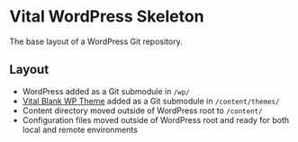 # Vital WordPress Skeleton

The base layout of a WordPress Git repository.

## Layout
* WordPress added as a Git submodule in `/wp/`
* [Vital Blank WP Theme](https://github.com/VitalDevTeam/vital-blank-wp-theme) added as a Git submodule in `/content/themes/`
* Content directory moved outside of WordPress root to `/content/`
* Configuration files moved outside of WordPress root and ready for both local and remote environments
